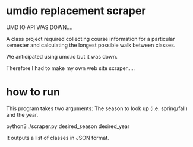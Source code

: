 # umdio replacement scraper
UMD IO API WAS DOWN.... 

A class project required collecting course information for a particular semester and calculating the longest possible walk between classes.

We anticipated using umd.io but it was down.

Therefore I had to make my own web site scraper.....
# how to run
This program takes two arguments:
The season to look up (i.e. spring/fall) and the year. 

python3 ./scraper.py desired_season desired_year

It outputs a list of classes in JSON format.

